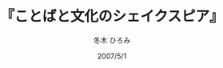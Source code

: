 ---
title: "『ことばと文化のシェイクスピア』"
description: "書かれたとき、演じられたときに即してシェイクスピアを読む。背景を分析し魅力を解読。"
date: 2007/5/1
draft: false
hideToc: false
enableToc: true
enableTocContent: false
author: "冬木 ひろみ"
tags: 
- 戯曲
- シェイクスピア
category: 
- 英米文学
series:
- 早稲田大学出版部
- 早稲田大学必修基礎演習テキスト100(2020年度)
image: images/feature2/content.png
---